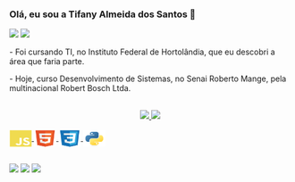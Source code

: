 ### Olá, eu sou a Tifany Almeida dos Santos 👋

<a href="https://hto.ifsp.edu.br/institucional/" target="_blank"><img src="http://gru.ifsp.edu.br/images/if.png" target="_blank" width = "30px" heigth = "30px"></a>
<a href="https://www.bosch.com.br/" target="_blank"><img src="https://anpei.org.br/site-novo/wp-content/uploads/2019/05/bosch-3.jpg" target="_blank" width = "70px" heigth = "50px"></a>

<p>- Foi cursando TI, no Instituto Federal de Hortolândia, que eu descobri a área que faria parte.</p>
<p>- Hoje, curso Desenvolvimento de Sistemas, no Senai Roberto Mange, pela multinacional Robert Bosch Ltda.</p>

<br>
<div align="center">
  <a href="https://github.com/TifanyAlmeida">
  <img height="180em" src="https://github-readme-stats.vercel.app/api?username=TifanyAlmeida&show_icons=true&theme=dracula&include_all_commits=true&count_private=true"/>
  <img height="180em" src="https://github-readme-stats.vercel.app/api/top-langs/?username=TifanyAlmeida&layout=compact&langs_count=7&theme=dracula"/>
</div>
<div style="display: inline_block"><br>
  <img align="center" alt="Ti-Js" height="30" width="40" src="https://raw.githubusercontent.com/devicons/devicon/master/icons/javascript/javascript-plain.svg">
  <img align="center" alt="Ti-HTML" height="30" width="40" src="https://raw.githubusercontent.com/devicons/devicon/master/icons/html5/html5-original.svg">
  <img align="center" alt="Ti-CSS" height="30" width="40" src="https://raw.githubusercontent.com/devicons/devicon/master/icons/css3/css3-original.svg">
  <img align="center" alt="Ti-Python" height="30" width="40" src="https://raw.githubusercontent.com/devicons/devicon/master/icons/python/python-original.svg">
</div>
  
  ##
 
<div> 
  <a href="https://www.instagram.com/tifany_a_/" target="_blank"><img src="https://img.shields.io/badge/-Instagram-%23E4405F?style=for-the-badge&logo=instagram&logoColor=white" target="_blank"></a>
  <a href = "mailto:ticaanahi@outlook.com"><img src="https://img.shields.io/badge/-Gmail-%23333?style=for-the-badge&logo=gmail&logoColor=white" target="_blank"></a>
  <a href="https://www.linkedin.com/in/tifany-almeida-dos-santos-46a69920a" target="_blank"><img src="https://img.shields.io/badge/-LinkedIn-%230077B5?style=for-the-badge&logo=linkedin&logoColor=white" target="_blank"></a>  
</div>
